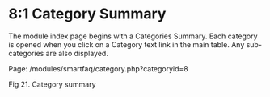 # 8:1 Category Summary

The module index page begins with a Categories Summary. Each category is opened when you click on a Category text link in the main table. Any sub-categories are also displayed.

Page: /modules/smartfaq/category.php?categoryid=8 



Fig 21. Category summary